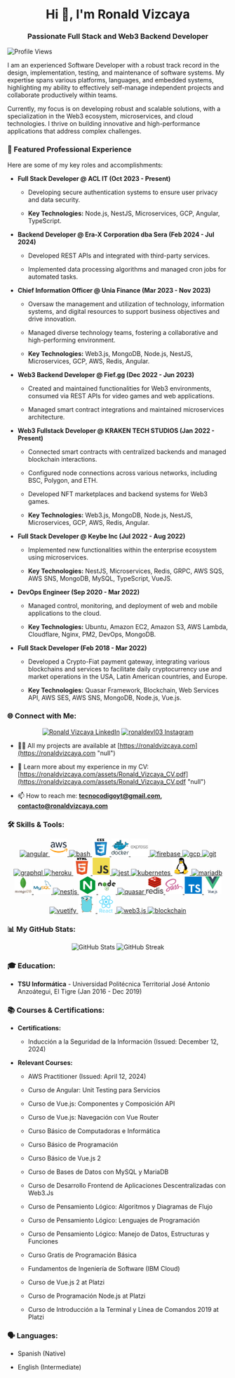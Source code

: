 
<h1 align="center">Hi 👋, I'm Ronald Vizcaya</h1>

<h3 align="center">Passionate Full Stack and Web3 Backend Developer</h3>

<p align="left"> <img src="[https://komarev.com/ghpvc/?username=tecnocodigo&label=Profile%20Views&color=0e75b6&style=flat](https://komarev.com/ghpvc/?username=tecnocodigo&label=Profile%20Views&color=0e75b6&style=flat "null")" alt="Profile Views" /> </p>

I am an experienced Software Developer with a robust track record in the design, implementation, testing, and maintenance of software systems. My expertise spans various platforms, languages, and embedded systems, highlighting my ability to effectively self-manage independent projects and collaborate productively within teams.

Currently, my focus is on developing robust and scalable solutions, with a specialization in the Web3 ecosystem, microservices, and cloud technologies. I thrive on building innovative and high-performance applications that address complex challenges.

### 🚀 Featured Professional Experience

Here are some of my key roles and accomplishments:

-   **Full Stack Developer @ ACL IT (Oct 2023 - Present)**
    
    -   Developing secure authentication systems to ensure user privacy and data security.
        
    -   **Key Technologies:** Node.js, NestJS, Microservices, GCP, Angular, TypeScript.
        
-   **Backend Developer @ Era-X Corporation dba Sera (Feb 2024 - Jul 2024)**
    
    -   Developed REST APIs and integrated with third-party services.
        
    -   Implemented data processing algorithms and managed cron jobs for automated tasks.
        
-   **Chief Information Officer @ Unia Finance (Mar 2023 - Nov 2023)**
    
    -   Oversaw the management and utilization of technology, information systems, and digital resources to support business objectives and drive innovation.
        
    -   Managed diverse technology teams, fostering a collaborative and high-performing environment.
        
    -   **Key Technologies:** Web3.js, MongoDB, Node.js, NestJS, Microservices, GCP, AWS, Redis, Angular.
        
-   **Web3 Backend Developer @ Fief.gg (Dec 2022 - Jun 2023)**
    
    -   Created and maintained functionalities for Web3 environments, consumed via REST APIs for video games and web applications.
        
    -   Managed smart contract integrations and maintained microservices architecture.
        
-   **Web3 Fullstack Developer @ KRAKEN TECH STUDIOS (Jan 2022 - Present)**
    
    -   Connected smart contracts with centralized backends and managed blockchain interactions.
        
    -   Configured node connections across various networks, including BSC, Polygon, and ETH.
        
    -   Developed NFT marketplaces and backend systems for Web3 games.
        
    -   **Key Technologies:** Web3.js, MongoDB, Node.js, NestJS, Microservices, GCP, AWS, Redis, Angular.
        
-   **Full Stack Developer @ Keybe Inc (Jul 2022 - Aug 2022)**
    
    -   Implemented new functionalities within the enterprise ecosystem using microservices.
        
    -   **Key Technologies:** NestJS, Microservices, Redis, GRPC, AWS SQS, AWS SNS, MongoDB, MySQL, TypeScript, VueJS.
        
-   **DevOps Engineer (Sep 2020 - Mar 2022)**
    
    -   Managed control, monitoring, and deployment of web and mobile applications to the cloud.
        
    -   **Key Technologies:** Ubuntu, Amazon EC2, Amazon S3, AWS Lambda, Cloudflare, Nginx, PM2, DevOps, MongoDB.
        
-   **Full Stack Developer (Feb 2018 - Mar 2022)**
    
    -   Developed a Crypto-Fiat payment gateway, integrating various blockchains and services to facilitate daily cryptocurrency use and market operations in the USA, Latin American countries, and Europe.
        
    -   **Key Technologies:** Quasar Framework, Blockchain, Web Services API, AWS SES, AWS SNS, MongoDB, Node.js, Vue.js.
        

### 🌐 Connect with Me:

<p align="center">
<a href="https://www.linkedin.com/in/ronald-vizcaya-0a9342202/" target="_blank"><img align="center" src="https://raw.githubusercontent.com/rahuldkjain/github-profile-readme-generator/master/src/images/icons/Social/linked-in-alt.svg" alt="Ronald Vizcaya LinkedIn" height="30" width="40" /></a>
<a href="https://instagram.com/ronaldevl03" target="_blank"><img align="center" src="https://cdn.worldvectorlogo.com/logos/instagram-2016-5.svg" alt="ronaldevl03 Instagram" height="30" width="40" /></a>

</p>

-   👨‍💻 All my projects are available at [https://ronaldvizcaya.com](https://ronaldvizcaya.com "null")
    
-   📄 Learn more about my experience in my CV: [https://ronaldvizcaya.com/assets/Ronald_Vizcaya_CV.pdf](https://ronaldvizcaya.com/assets/Ronald_Vizcaya_CV.pdf "null")
    
-   📫 How to reach me: **tecnocodigoyt@gmail.com, contacto@ronaldvizcaya.com**
    

### 🛠️ Skills & Tools:

<p align="center">
<a href="https://angular.io" target="_blank" rel="noreferrer"> <img src="https://angular.io/assets/images/logos/angular/angular.svg" alt="angular" width="40" height="40"/> </a>
<a href="https://aws.amazon.com" target="_blank" rel="noreferrer"> <img src="https://raw.githubusercontent.com/devicons/devicon/master/icons/amazonwebservices/amazonwebservices-original-wordmark.svg" alt="aws" width="40" height="40"/> </a>
<a  href="https://www.gnu.org/software/bash/"  target="_blank"  rel="noreferrer">  <img  src="https://www.vectorlogo.zone/logos/gnu_bash/gnu_bash-icon.svg"  alt="bash"  width="40"  height="40"/>  </a>
<a  href="https://www.w3schools.com/css/"  target="_blank"  rel="noreferrer">  <img  src="https://raw.githubusercontent.com/devicons/devicon/master/icons/css3/css3-original-wordmark.svg"  alt="css3"  width="40"  height="40"/>  </a>
<a  href="https://www.docker.com/"  target="_blank"  rel="noreferrer">  <img  src="https://raw.githubusercontent.com/devicons/devicon/master/icons/docker/docker-original-wordmark.svg"  alt="docker"  width="40"  height="40"/>  </a>
<a  href="https://expressjs.com"  target="_blank"  rel="noreferrer">  <img  src="https://raw.githubusercontent.com/devicons/devicon/master/icons/express/express-original-wordmark.svg"  alt="express"  width="40"  height="40"/>  </a>
<a  href="https://firebase.google.com/"  target="_blank"  rel="noreferrer">  <img  src="https://www.vectorlogo.zone/logos/firebase/firebase-icon.svg"  alt="firebase"  width="40"  height="40"/>  </a>
<a  href="https://cloud.google.com"  target="_blank"  rel="noreferrer">  <img  src="https://www.vectorlogo.zone/logos/google_cloud/google_cloud-icon.svg"  alt="gcp"  width="40"  height="40"/>  </a>
<a  href="https://git-scm.com/"  target="_blank"  rel="noreferrer">  <img  src="https://www.vectorlogo.zone/logos/git-scm/git-scm-icon.svg"  alt="git"  width="40"  height="40"/>  </a>
<a  href="https://graphql.org"  target="_blank"  rel="noreferrer">  <img  src="https://www.vectorlogo.zone/logos/graphql/graphql-icon.svg"  alt="graphql"  width="40"  height="40"/>  </a>
<a  href="https://heroku.com"  target="_blank"  rel="noreferrer">  <img  src="https://www.vectorlogo.zone/logos/heroku/heroku-icon.svg"  alt="heroku"  width="40"  height="40"/>  </a>
<a  href="https://www.w3.org/html/"  target="_blank"  rel="noreferrer">  <img  src="https://raw.githubusercontent.com/devicons/devicon/master/icons/html5/html5-original-wordmark.svg"  alt="html5"  width="40"  height="40"/>  </a>
<a  href="https://developer.mozilla.org/en-US/docs/Web/JavaScript"  target="_blank"  rel="noreferrer">  <img  src="https://raw.githubusercontent.com/devicons/devicon/master/icons/javascript/javascript-original.svg"  alt="javascript"  width="40"  height="40"/>  </a>
<a  href="https://jestjs.io"  target="_blank"  rel="noreferrer">  <img  src="https://www.vectorlogo.zone/logos/jestjsio/jestjsio-icon.svg"  alt="jest"  width="40"  height="40"/>  </a>
<a  href="https://kubernetes.io"  target="_blank"  rel="noreferrer">  <img  src="https://www.vectorlogo.zone/logos/kubernetes/kubernetes-icon.svg"  alt="kubernetes"  width="40"  height="40"/>  </a>
<a  href="https://www.linux.org/"  target="_blank"  rel="noreferrer">  <img  src="https://raw.githubusercontent.com/devicons/devicon/master/icons/linux/linux-original.svg"  alt="linux"  width="40"  height="40"/>  </a>
<a  href="https://mariadb.org/"  target="_blank"  rel="noreferrer">  <img  src="https://www.vectorlogo.zone/logos/mariadb/mariadb-icon.svg"  alt="mariadb"  width="40"  height="40"/>  </a>
<a  href="https://www.mongodb.com/"  target="_blank"  rel="noreferrer">  <img  src="https://raw.githubusercontent.com/devicons/devicon/master/icons/mongodb/mongodb-original-wordmark.svg"  alt="mongodb"  width="40"  height="40"/>  </a>
<a  href="https://www.mysql.com/"  target="_blank"  rel="noreferrer">  <img  src="https://raw.githubusercontent.com/devicons/devicon/master/icons/mysql/mysql-original-wordmark.svg"  alt="mysql"  width="40"  height="40"/>  </a>
<a  href="https://nestjs.com/"  target="_blank"  rel="noreferrer">  <img  src="https://cdn.worldvectorlogo.com/logos/nestjs.svg"  alt="nestjs"  width="40"  height="40"/>  </a>
<a  href="https://www.nginx.com"  target="_blank"  rel="noreferrer">  <img  src="https://raw.githubusercontent.com/devicons/devicon/master/icons/nginx/nginx-original.svg"  alt="nginx"  width="40"  height="40"/>  </a>
<a  href="https://nodejs.org"  target="_blank"  rel="noreferrer">  <img  src="https://raw.githubusercontent.com/devicons/devicon/master/icons/nodejs/nodejs-original-wordmark.svg"  alt="nodejs"  width="40"  height="40"/>  </a>
<a  href="https://quasar.dev/"  target="_blank"  rel="noreferrer">  <img  src="https://cdn.quasar.dev/logo/svg/quasar-logo.svg"  alt="quasar"  width="40"  height="40"/>  </a>
<a  href="https://redis.io"  target="_blank"  rel="noreferrer">  <img  src="https://raw.githubusercontent.com/devicons/devicon/master/icons/redis/redis-original-wordmark.svg"  alt="redis"  width="40"  height="40"/>  </a>
<a  href="https://sass-lang.com"  target="_blank"  rel="noreferrer">  <img  src="https://raw.githubusercontent.com/devicons/devicon/master/icons/sass/sass-original.svg"  alt="sass"  width="40"  height="40"/>  </a>
<a  href="https://www.typescriptlang.org/"  target="_blank"  rel="noreferrer">  <img  src="https://raw.githubusercontent.com/devicons/devicon/master/icons/typescript/typescript-original.svg"  alt="typescript"  width="40"  height="40"/>  </a>
<a  href="https://vuejs.org/"  target="_blank"  rel="noreferrer">  <img  src="https://raw.githubusercontent.com/devicons/devicon/master/icons/vuejs/vuejs-original-wordmark.svg"  alt="vuejs"  width="40"  height="40"/>  </a>
<a  href="https://vuetifyjs.com/en/"  target="_blank"  rel="noreferrer">  <img  src="https://bestofjs.org/logos/vuetify.svg"  alt="vuetify"  width="40"  height="40"/>  </a>
<a  href="https://go.dev/"  target="_blank"  rel="noreferrer">  <img  src="https://raw.githubusercontent.com/devicons/devicon/master/icons/go/go-original.svg"  alt="go"  width="40"  height="40"/>  </a>
<a  href="https://react.dev/"  target="_blank"  rel="noreferrer">  <img  src="https://raw.githubusercontent.com/devicons/devicon/master/icons/react/react-original-wordmark.svg"  alt="react"  width="40"  height="40"/>  </a>
<a  href="https://web3js.org/"  target="_blank"  rel="noreferrer">  <img  src="https://docs.web3js.org/img/web3js.svg"  alt="web3.js"  width="40"  height="40"/>  </a>
<a  href="https://www.blockchain.com/"  target="_blank"  rel="noreferrer">  <img  src="https://cdn.worldvectorlogo.com/logos/blockchain-1.svg"  alt="blockchain"  width="40"  height="40"/>  </a>
</p>

### 📊 My GitHub Stats:

<p align="center">

<img src="https://github-readme-stats.vercel.app/api?username=tecnocodigo&show_icons=true&locale=en" alt="GitHub Stats" />

<img src="https://github-readme-streak-stats.herokuapp.com/?user=tecnocodigo&" alt="GitHub Streak" />

</p>

### 🎓 Education:

-   **TSU Informática** - Universidad Politécnica Territorial José Antonio Anzoátegui, El Tigre (Jan 2016 - Dec 2019)
    

### 📚 Courses & Certifications:

-   **Certifications:**

    -   Inducción a la Seguridad de la Información (Issued: December 12, 2024)
        
-   **Relevant Courses:**

    -   AWS Practitioner (Issued: April 12, 2024)
    
    -   Curso de Angular: Unit Testing para Servicios
        
    -   Curso de Vue.js: Componentes y Composición API
        
    -   Curso de Vue.js: Navegación con Vue Router
        
    -   Curso Básico de Computadoras e Informática
        
    -   Curso Básico de Programación
        
    -   Curso Básico de Vue.js 2
        
    -   Curso de Bases de Datos con MySQL y MariaDB
        
    -   Curso de Desarrollo Frontend de Aplicaciones Descentralizadas con Web3.Js
        
    -   Curso de Pensamiento Lógico: Algoritmos y Diagramas de Flujo
        
    -   Curso de Pensamiento Lógico: Lenguajes de Programación
        
    -   Curso de Pensamiento Lógico: Manejo de Datos, Estructuras y Funciones
        
    -   Curso Gratis de Programación Básica
        
    -   Fundamentos de Ingeniería de Software (IBM Cloud)
        
    -   Curso de Vue.js 2 at Platzi
        
    -   Curso de Programación Node.js at Platzi
        
    -   Curso de Introducción a la Terminal y Línea de Comandos 2019 at Platzi
        

### 🗣️ Languages:

-   Spanish (Native)
    
-   English (Intermediate)
